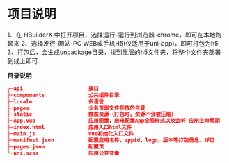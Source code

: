 
# 项目说明

1、在 HBuilderX 中打开项目，选择运行-运行到浏览器-chrome，即可在本地跑起来
2、选择发行-网站-PC WEB或手机H5(仅适用于uni-app)，即可打包为h5
3、打包后，会生成unpackage目录，找到里层的h5文件夹，将整个文件夹部署到线上即可

**目录说明**

```json
┌─api                     接口
├─components              公共组件目录
├─locale                  多语言
├─pages                   业务页面文件存放的目录
├─static                  静态资源（打包时，资源不会被压缩）
├─App.vue                 应用配置，用来配置App全局样式以及监听 应用生命周期
├─index.html              应用入口html文件
├─main.js                 Vue初始化入口文件
├─manifest.json           配置应用名称、appid、logo、版本等打包信息，详见
├─pages.json              配置页
└─uni.scss                应用公共变量

```